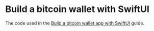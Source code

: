 # Build a bitcoin wallet with SwiftUI

The code used in the [Build a bitcoin wallet app with SwiftUI](https://bdgwallet.notion.site/Build-a-bitcoin-wallet-with-SwiftUI-a9b09fef617143948babf0641086c353) guide.
